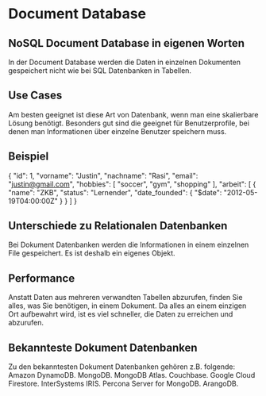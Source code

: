 # Document Database

## NoSQL Document Database in eigenen Worten
In der Document Database werden die Daten in einzelnen Dokumenten gespeichert nicht wie bei SQL Datenbanken in Tabellen.

## Use Cases
Am besten geeignet ist diese Art von Datenbank, wenn man eine skalierbare Lösung benötigt. Besonders gut sind die geeignet für Benutzerprofile, bei denen man Informationen über einzelne Benutzer speichern muss.

## Beispiel
{
     "id": 1,
     "vorname": "Justin",
     "nachname": "Rasi",
     "email": "justin@gmail.com",
     "hobbies": [
        "soccer",
        "gym",
        "shopping"
     ],
     "arbeit": [
        {
           "name": "ZKB",
           "status": "Lernender",
           "date_founded": {
              "$date": "2012-05-19T04:00:00Z"
           }
        }
     ]
  }

## Unterschiede zu Relationalen Datenbanken
Bei Dokument Datenbanken werden die Informationen in einem einzelnen File gespeichert. Es ist deshalb ein eigenes Objekt.

## Performance
Anstatt Daten aus mehreren verwandten Tabellen abzurufen, finden Sie alles, was Sie benötigen, in einem Dokument. Da alles an einem einzigen Ort aufbewahrt wird, ist es viel schneller, die Daten zu erreichen und abzurufen.

## Bekannteste Dokument Datenbanken
Zu den bekanntesten Dokument Datenbanken gehören z.B. folgende:
Amazon DynamoDB.
MongoDB.
MongoDB Atlas.
Couchbase.
Google Cloud Firestore.
InterSystems IRIS.
Percona Server for MongoDB.
ArangoDB.